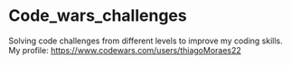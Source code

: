 # Code_wars_challenges

Solving code challenges from different levels to improve my coding skills.
My profile: https://www.codewars.com/users/thiagoMoraes22
